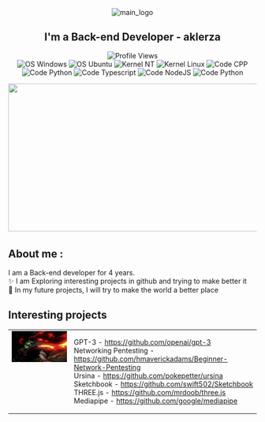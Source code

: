 <p align="center">
 <img width="128px" src="https://media3.giphy.com/media/UoLt6Tm8wlSnWGfSFs/giphy.gif?cid=790b76115bfad31e2672a30a291126bf9decfbf919123693&rid=giphy.gif&ct=s" align="center" alt="main_logo"/>
 <h2 align="center">I'm a Back-end Developer - aklerza</h2>
</p>

<p align="center">
    <img alt="Profile Views" src="https://komarev.com/ghpvc/?username=aklerza&color=blue"/>
    <br>
    <img alt="OS Windows" src="https://img.shields.io/badge/OS-Windows-red"/>
    <img alt="OS Ubuntu" src="https://img.shields.io/badge/OS-Ubuntu-red"/>
    <img alt="Kernel NT" src="https://img.shields.io/badge/Kernel-NT-orange"/>
    <img alt="Kernel Linux" src="https://img.shields.io/badge/Kernel-Linux-orange"/>
    <img alt="Code CPP" src="https://img.shields.io/badge/Code-C++-brightgreen"/>
    <img alt="Code Python" src="https://img.shields.io/badge/Code-Javascript-brightgreen"/>
    <img alt="Code Typescript" src="https://img.shields.io/badge/Code-Typescript-brightgreen"/>
    <img alt="Code NodeJS" src="https://img.shields.io/badge/Code-Node.JS-brightgreen"/>
    <img alt="Code Python" src="https://img.shields.io/badge/Code-Python-brightgreen"/>
</p>
<p align="center">
  <img src="https://media4.giphy.com/media/ZVik7pBtu9dNS/giphy.gif?cid=ecf05e47j9dg61hi5dst50pinosy62ry0y0ghxlit1b50ct3&rid=giphy.gif&ct=g" width="600" height="300"/>
</p>

<h2>About me :</h2>
<p>
I am a Back-end developer for 4 years. <br>
✨ I am Exploring interesting projects in github and trying to make better it <br>
 🎯 In my future projects, I will try to make the world a better place
 </>

 <h2>Interesting projects</h2>
<table width="100%">
  <tr>
    <td valign="top" width="25%"><img src="/🔥.gif" width="100%"></td>
    <td valign="top" width="75%"><p>GPT-3 - <a href="https://github.com/openai/gpt-3">https://github.com/openai/gpt-3</a><br>
       Networking Pentesting - <a href="https://github.com/hmaverickadams/Beginner-Network-Pentesting">https://github.com/hmaverickadams/Beginner-Network-Pentesting</a><br>
       Ursina - <a href="https://github.com/pokepetter/ursina">https://github.com/pokepetter/ursina</a><br>
       Sketchbook - <a href="https://github.com/swift502/Sketchbook">https://github.com/swift502/Sketchbook</a><br>
       THREE.js - <a href="https://github.com/mrdoob/three.js">https://github.com/mrdoob/three.js</a><br>
       Mediapipe - <a href="https://github.com/google/mediapipe">https://github.com/google/mediapipe</a><br></p></td>
  </tr>
</table>
